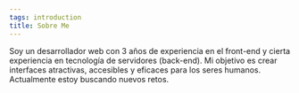 ```yaml
---
tags: introduction
title: Sobre Me
---
```


Soy un desarrollador web con 3 años de experiencia en el front-end y cierta experiencia en tecnología de servidores (back-end). Mi objetivo es crear interfaces atractivas, accesibles y eficaces para los seres humanos. Actualmente estoy buscando nuevos retos.